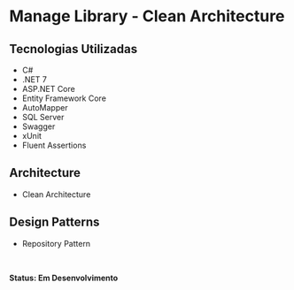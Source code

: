 # Manage Library - Clean Architecture

## Tecnologias Utilizadas
<ul>
    <li>C#</li>
    <li>.NET 7</li>
    <li>ASP.NET Core</li>
    <li>Entity Framework Core</li>
    <li>AutoMapper</li>
    <li>SQL Server</li>
    <li>Swagger</li>
    <li>xUnit</li>
    <li>Fluent Assertions</li>
</ul>

## Architecture

<ul>
    <li>Clean Architecture</li>
</ul>

## Design Patterns

<ul>
    <li>Repository Pattern</li>
</ul>

<br>

<p><b>Status: Em Desenvolvimento </b></p>
